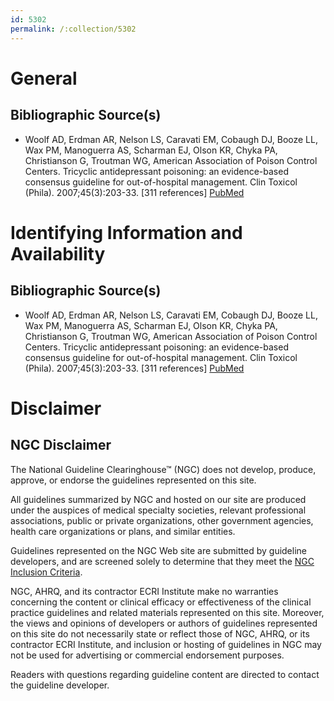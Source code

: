 ```yaml
---
id: 5302
permalink: /:collection/5302
---
```


# General

## Bibliographic Source(s)

- Woolf AD, Erdman AR, Nelson LS, Caravati EM, Cobaugh DJ, Booze LL, Wax PM, Manoguerra AS, Scharman EJ, Olson KR, Chyka PA, Christianson G, Troutman WG, American Association of Poison Control Centers. Tricyclic antidepressant poisoning: an evidence-based consensus guideline for out-of-hospital management. Clin Toxicol (Phila). 2007;45(3):203-33. [311 references] [ PubMed ](http://www.ncbi.nlm.nih.gov/entrez/query.fcgi?cmd=Retrieve&db=pubmed&dopt=Abstract&list_uids=17453872)

# Identifying Information and Availability

## Bibliographic Source(s)

- Woolf AD, Erdman AR, Nelson LS, Caravati EM, Cobaugh DJ, Booze LL, Wax PM, Manoguerra AS, Scharman EJ, Olson KR, Chyka PA, Christianson G, Troutman WG, American Association of Poison Control Centers. Tricyclic antidepressant poisoning: an evidence-based consensus guideline for out-of-hospital management. Clin Toxicol (Phila). 2007;45(3):203-33. [311 references] [ PubMed ](http://www.ncbi.nlm.nih.gov/entrez/query.fcgi?cmd=Retrieve&db=pubmed&dopt=Abstract&list_uids=17453872)

# Disclaimer

## NGC Disclaimer

The National Guideline Clearinghouse™ (NGC) does not develop, produce, approve, or endorse the guidelines represented on this site.

All guidelines summarized by NGC and hosted on our site are produced under the auspices of medical specialty societies, relevant professional associations, public or private organizations, other government agencies, health care organizations or plans, and similar entities.

Guidelines represented on the NGC Web site are submitted by guideline developers, and are screened solely to determine that they meet the [NGC Inclusion Criteria](/help-and-about/summaries/inclusion-criteria).

NGC, AHRQ, and its contractor ECRI Institute make no warranties concerning the content or clinical efficacy or effectiveness of the clinical practice guidelines and related materials represented on this site. Moreover, the views and opinions of developers or authors of guidelines represented on this site do not necessarily state or reflect those of NGC, AHRQ, or its contractor ECRI Institute, and inclusion or hosting of guidelines in NGC may not be used for advertising or commercial endorsement purposes.

Readers with questions regarding guideline content are directed to contact the guideline developer.

